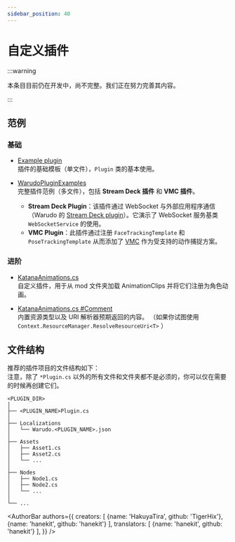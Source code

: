 ```yaml
---
sidebar_position: 40
---
```


# 自定义插件

:::warning

本条目目前仍在开发中，尚不完整。我们正在努力完善其内容。

:::

## 范例

### 基础

- [Example plugin](https://gist.github.com/TigerHix/b78aabffc2d03346ff3da526706ce2ca)  
插件的基础模板（单文件），`Plugin` 类的基本使用。

- [WarudoPluginExamples](https://github.com/HakuyaLabs/WarudoPluginExamples)  
完整插件范例（多文件），包括 **Stream Deck 插件** 和 **VMC 插件**。
    - **Stream Deck Plugin**：该插件通过 WebSocket 与外部应用程序通信（Warudo 的 [Stream Deck plugin](https://apps.elgato.com/plugins/warudo.streamdeck)）。它演示了 WebSocket 服务基类 `WebSocketService` 的使用。
    - **VMC Plugin**：此插件通过注册 `FaceTrackingTemplate` 和 `PoseTrackingTemplate` 从而添加了 [VMC](https://protocol.vmc.info/english) 作为受支持的动作捕捉方案。

### 进阶

- [KatanaAnimations.cs](https://gist.github.com/TigerHix/2cb8052b0e8aeeb7f9cb796dc7edc6a3)  
自定义插件，用于从 mod 文件夹加载 AnimationClips 并将它们注册为角色动画。

- [KatanaAnimations.cs #Comment](https://gist.github.com/TigerHix/2cb8052b0e8aeeb7f9cb796dc7edc6a3?permalink_comment_id=4633225#gistcomment-4633225)  
内置资源类型以及 URI 解析器预期返回的内容。 
（如果你试图使用 `Context.ResourceManager.ResolveResourceUri<T>` ）

## 文件结构

推荐的插件项目的文件结构如下：  
注意，除了 `*Plugin.cs` 以外的所有文件和文件夹都不是必须的，你可以仅在需要的时候再创建它们。

```
<PLUGIN_DIR>
│
├── <PLUGIN_NAME>Plugin.cs
│
├── Localizations
│   └── Warudo.<PLUGIN_NAME>.json
│
├── Assets
│   ├── Asset1.cs
│   ├── Asset2.cs
│   └── ...
│
├── Nodes
│   ├── Node1.cs
│   ├── Node2.cs
│   └── ...
│
└── ...
```

<AuthorBar authors={{
  creators: [
    {name: 'HakuyaTira', github: 'TigerHix'},
    {name: 'hanekit', github: 'hanekit'}
  ],
  translators: [
    {name: 'hanekit', github: 'hanekit'}
  ],
}} />